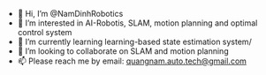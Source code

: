 - 👋 Hi, I’m @NamDinhRobotics
- 👀 I’m interested in AI-Robotis, SLAM, motion planning and optimal control system
- 🌱 I’m currently learning learning-based state estimation system/
- 💞️ I’m looking to collaborate on SLAM and motion planning 
- 📫 Please reach me by email: quangnam.auto.tech@gmail.com

<!---
NamDinhRobotics/NamDinhRobotics is a ✨ special ✨ repository because its `README.md` (this file) appears on your GitHub profile.
You can click the Preview link to take a look at your changes.
--->
